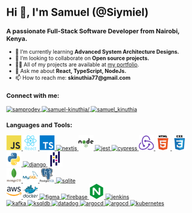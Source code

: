 <h1>Hi 👋, I'm Samuel (@Siymiel)</h1>
<h3>A passionate Full-Stack Software Developer from Nairobi, Kenya.</h3>

<ul>
  <li>🌱 I’m currently learning <strong>Advanced System Architecture Designs.</strong></li>
  <li>👯 I’m looking to collaborate on <strong>Open source projects.</strong></li>
  <li>👨‍💻 All of my projects are available at 
    <a href="https://portfolio-siymiel.vercel.app/" target="_blank">my portfolio</a>.
  </li>
  <li>💬 Ask me about <strong>React, TypeScript, NodeJs.</strong></li>
  <li>📫 How to reach me: <strong>skinuthia77@gmail.com</strong></li>
</ul>

<h3 align="left">Connect with me:</h3>
<p align="left">
  <a href="https://twitter.com/samprodev" target="_blank">
    <img align="center" src="https://raw.githubusercontent.com/rahuldkjain/github-profile-readme-generator/master/src/images/icons/Social/twitter.svg" alt="samprodev" height="30" width="40" />
  </a>
  <a href="https://linkedin.com/in/samuel-kinuthia/" target="_blank">
    <img align="center" src="https://raw.githubusercontent.com/rahuldkjain/github-profile-readme-generator/master/src/images/icons/Social/linked-in-alt.svg" alt="samuel-kinuthia/" height="30" width="40" />
  </a>
  <a href="https://dev.to/samuel_kinuthia" target="_blank">
    <img align="center" src="https://raw.githubusercontent.com/rahuldkjain/github-profile-readme-generator/master/src/images/icons/Social/devto.svg" alt="samuel_kinuthia" height="30" width="40" />
  </a>
</p>

<h3 align="left">Languages and Tools:</h3>
<p align="left">
  <a href="https://developer.mozilla.org/en-US/docs/Web/JavaScript" target="_blank" rel="noreferrer">
    <img src="https://raw.githubusercontent.com/devicons/devicon/master/icons/javascript/javascript-original.svg" alt="javascript" width="40" height="40"/>
  </a>
  <a href="https://reactjs.org/" target="_blank" rel="noreferrer">
    <img src="https://raw.githubusercontent.com/devicons/devicon/master/icons/react/react-original-wordmark.svg" alt="react" width="40" height="40"/>
  </a>
  <a href="https://www.typescriptlang.org/" target="_blank" rel="noreferrer">
    <img src="https://raw.githubusercontent.com/devicons/devicon/master/icons/typescript/typescript-original.svg" alt="typescript" width="40" height="40"/>
  </a>
  <a href="https://nextjs.org/" target="_blank" rel="noreferrer">
    <img src="https://cdn.worldvectorlogo.com/logos/nextjs-2.svg" alt="nextjs" width="40" height="40"/>
  </a>
  <a href="https://nodejs.org" target="_blank" rel="noreferrer">
    <img src="https://raw.githubusercontent.com/devicons/devicon/master/icons/nodejs/nodejs-original-wordmark.svg" alt="nodejs" width="40" height="40"/>
  </a>
  <a href="https://jestjs.io" target="_blank" rel="noreferrer">
    <img src="https://www.vectorlogo.zone/logos/jestjsio/jestjsio-icon.svg" alt="jest" width="40" height="40"/>
  </a>
  <a href="https://www.cypress.io" target="_blank" rel="noreferrer">
    <img src="https://raw.githubusercontent.com/simple-icons/simple-icons/6e46ec1fc23b60c8fd0d2f2ff46db82e16dbd75f/icons/cypress.svg" alt="cypress" width="40" height="40"/>
  </a>
  <a href="https://redux.js.org" target="_blank" rel="noreferrer">
    <img src="https://raw.githubusercontent.com/devicons/devicon/master/icons/redux/redux-original.svg" alt="redux" width="40" height="40"/>
  </a>
  <a href="https://www.w3.org/html/" target="_blank" rel="noreferrer">
    <img src="https://raw.githubusercontent.com/devicons/devicon/master/icons/html5/html5-original-wordmark.svg" alt="html5" width="40" height="40"/>
  </a>
  <a href="https://www.w3schools.com/css/" target="_blank" rel="noreferrer">
    <img src="https://raw.githubusercontent.com/devicons/devicon/master/icons/css3/css3-original-wordmark.svg" alt="css3" width="40" height="40"/>
  </a>

  <br/>

  <a href="https://www.python.org" target="_blank" rel="noreferrer">
    <img src="https://raw.githubusercontent.com/devicons/devicon/master/icons/python/python-original.svg" alt="python" width="40" height="40"/>
  </a>
  <a href="https://www.djangoproject.com/" target="_blank" rel="noreferrer">
    <img src="https://cdn.worldvectorlogo.com/logos/django.svg" alt="django" width="40" height="40"/>
  </a>
  <a href="https://pandas.pydata.org/" target="_blank" rel="noreferrer">
    <img src="https://raw.githubusercontent.com/devicons/devicon/2ae2a900d2f041da66e950e4d48052658d850630/icons/pandas/pandas-original.svg" alt="pandas" width="40" height="40"/>
  </a>

  <br/>
  
  <a href="https://www.mongodb.com/" target="_blank" rel="noreferrer">
    <img src="https://raw.githubusercontent.com/devicons/devicon/master/icons/mongodb/mongodb-original-wordmark.svg" alt="mongodb" width="40" height="40"/>
  </a>
  <a href="https://www.mysql.com/" target="_blank" rel="noreferrer">
    <img src="https://raw.githubusercontent.com/devicons/devicon/master/icons/mysql/mysql-original-wordmark.svg" alt="mysql" width="40" height="40"/>
  </a>
  <a href="https://www.postgresql.org" target="_blank" rel="noreferrer">
    <img src="https://raw.githubusercontent.com/devicons/devicon/master/icons/postgresql/postgresql-original-wordmark.svg" alt="postgresql" width="40" height="40"/>
  </a>
  <a href="https://www.sqlite.org/" target="_blank" rel="noreferrer">
    <img src="https://www.vectorlogo.zone/logos/sqlite/sqlite-icon.svg" alt="sqlite" width="40" height="40"/>
  </a>

  <br/>

  <a href="https://aws.amazon.com" target="_blank" rel="noreferrer">
    <img src="https://raw.githubusercontent.com/devicons/devicon/master/icons/amazonwebservices/amazonwebservices-original-wordmark.svg" alt="aws" width="40" height="40"/>
  </a>
  <a href="https://www.docker.com/" target="_blank" rel="noreferrer">
    <img src="https://raw.githubusercontent.com/devicons/devicon/master/icons/docker/docker-original-wordmark.svg" alt="docker" width="40" height="40"/>
  </a>
  <a href="https://www.figma.com/" target="_blank" rel="noreferrer">
    <img src="https://www.vectorlogo.zone/logos/figma/figma-icon.svg" alt="figma" width="40" height="40"/>
  </a>
  <a href="https://firebase.google.com/" target="_blank" rel="noreferrer">
    <img src="https://www.vectorlogo.zone/logos/firebase/firebase-icon.svg" alt="firebase" width="40" height="40"/>
  </a>
  <a href="https://www.nginx.com" target="_blank" rel="noreferrer">
    <img src="https://raw.githubusercontent.com/devicons/devicon/master/icons/nginx/nginx-original.svg" alt="nginx" width="40" height="40"/>
  </a>
  <a href="https://www.jenkins.io" target="_blank" rel="noreferrer">
    <img src="https://www.vectorlogo.zone/logos/jenkins/jenkins-icon.svg" alt="jenkins" width="40" height="40"/>
  </a>

  <br/>

  <a href="https://kafka.apache.org/" target="_blank" rel="noreferrer"> 
    <img src="https://www.google.com/url?sa=i&url=https%3A%2F%2Fwww.svgrepo.com%2Fsvg%2F353950%2Fkafka&psig=AOvVaw1lF_2ayJvY6c8PS-2xovwB&ust=1748494912116000&source=images&cd=vfe&opi=89978449&ved=0CBEQjRxqFwoTCIizuqKxxY0DFQAAAAAdAAAAABAE" alt="kafka" width="40" height="40" />
  <a/>
  <a href="https://www.confluent.io/product/ksqldb/" target="_blank" rel="noreferrer">
    <img src="https://www.google.com/url?sa=i&url=https%3A%2F%2Fmedium.com%2F%40david.alvares.62%2Fconfluent-ksqldb-wich-benefits-and-risks-ae9ef819f216&psig=AOvVaw0L-2JKAoc4Ajg7KBuJBqTK&ust=1748495144909000&source=images&cd=vfe&opi=89978449&ved=0CBQQjRxqFwoTCIis1KWyxY0DFQAAAAAdAAAAABAU" alt="ksqldb" width="40" height="40" />
  </a>
  <a href="https://www.datadoghq.com/" target="_blank" rel="noreferrer">
    <img src="https://www.google.com/url?sa=i&url=https%3A%2F%2Fwww.datadoghq.com%2Fabout%2Fresources%2F&psig=AOvVaw3Nz0zLhgL2iUq0WOwxE1k0&ust=1748495386968000&source=images&cd=vfe&opi=89978449&ved=0CBEQjRxqFwoTCNiQ6YSzxY0DFQAAAAAdAAAAABAE" alt="datadog" width="40" height="40" />
  </a>
  <a href="https://argo-cd.readthedocs.io/en/stable/" target="_blank" rel="noreferrer">
    <img src="[https://www.google.com/url?sa=i&url=https%3A%2F%2Fwww.datadoghq.com%2Fabout%2Fresources%2F&psig=AOvVaw3Nz0zLhgL2iUq0WOwxE1k0&ust=1748495386968000&source=images&cd=vfe&opi=89978449&ved=0CBEQjRxqFwoTCNiQ6YSzxY0DFQAAAAAdAAAAABAE](https://www.google.com/imgres?q=argoCD%20logo&imgurl=https%3A%2F%2Fakuity.github.io%2Fawesome-argo%2Fimages%2Fargo.png&imgrefurl=https%3A%2F%2Fakuity.github.io%2Fawesome-argo%2F&docid=PbQDPuooScicaM&tbnid=58ApGiVjglBo6M&vet=12ahUKEwintayks8WNAxUNK_sDHUAWOV0QM3oECHUQAA..i&w=458&h=225&hcb=2&ved=2ahUKEwintayks8WNAxUNK_sDHUAWOV0QM3oECHUQAA)" alt="argocd" width="40" height="40" />
  </a>
  <a href="https://argo-cd.readthedocs.io/en/stable/" target="_blank" rel="noreferrer">
    <img src="[https://www.google.com/url?sa=i&url=https%3A%2F%2Fwww.datadoghq.com%2Fabout%2Fresources%2F&psig=AOvVaw3Nz0zLhgL2iUq0WOwxE1k0&ust=1748495386968000&source=images&cd=vfe&opi=89978449&ved=0CBEQjRxqFwoTCNiQ6YSzxY0DFQAAAAAdAAAAABAE](https://www.google.com/imgres?q=argoCD%20logo&imgurl=https%3A%2F%2Fakuity.github.io%2Fawesome-argo%2Fimages%2Fargo.png&imgrefurl=https%3A%2F%2Fakuity.github.io%2Fawesome-argo%2F&docid=PbQDPuooScicaM&tbnid=58ApGiVjglBo6M&vet=12ahUKEwintayks8WNAxUNK_sDHUAWOV0QM3oECHUQAA..i&w=458&h=225&hcb=2&ved=2ahUKEwintayks8WNAxUNK_sDHUAWOV0QM3oECHUQAA)" alt="argocd" width="40" height="40" />
  </a>
  <a href="https://kubernetes.io/" target="_blank" rel="noreferrer">
    <img src="https://www.google.com/imgres?q=kubernetes%20logo&imgurl=https%3A%2F%2Fupload.wikimedia.org%2Fwikipedia%2Fcommons%2F6%2F67%2FKubernetes_logo.svg&imgrefurl=https%3A%2F%2Fcommons.wikimedia.org%2Fwiki%2FFile%3AKubernetes_logo.svg&docid=gucFfBvM4cp8nM&tbnid=aF_dx-_dEaxK6M&vet=12ahUKEwil24jNs8WNAxU6VKQEHTZdEEEQM3oECGQQAA..i&w=1024&h=181&hcb=2&ved=2ahUKEwil24jNs8WNAxU6VKQEHTZdEEEQM3oECGQQAA" alt="kubernetes" width="40" height="40" />
  </a>  
</p>
